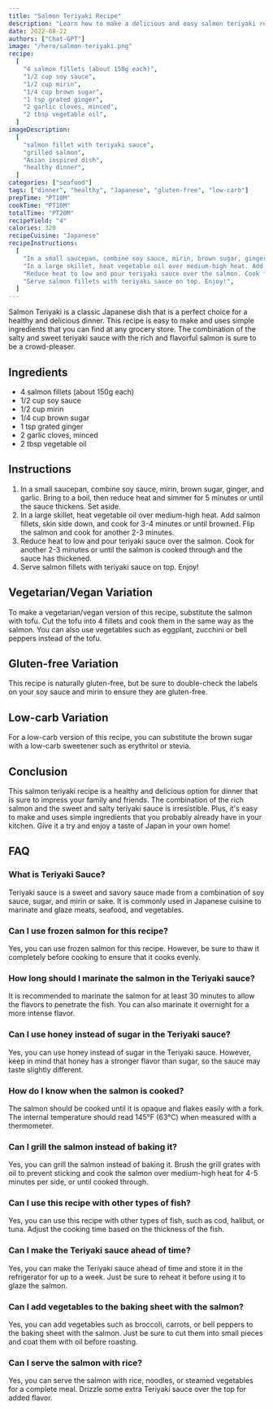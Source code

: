```yaml
---
title: "Salmon Teriyaki Recipe"
description: "Learn how to make a delicious and easy salmon teriyaki recipe that is perfect for a healthy dinner!"
date: 2022-08-22
authors: ["Chat-GPT"]
image: "/hero/salmon-teriyaki.png"
recipe:
  [
    "4 salmon fillets (about 150g each)",
    "1/2 cup soy sauce",
    "1/2 cup mirin",
    "1/4 cup brown sugar",
    "1 tsp grated ginger",
    "2 garlic cloves, minced",
    "2 tbsp vegetable oil",
  ]
imageDescription:
  [
    "salmon fillet with teriyaki sauce",
    "grilled salmon",
    "Asian inspired dish",
    "healthy dinner",
  ]
categories: ["seafood"]
tags: ["dinner", "healthy", "Japanese", "gluten-free", "low-carb"]
prepTime: "PT10M"
cookTime: "PT10M"
totalTime: "PT20M"
recipeYield: "4"
calories: 320
recipeCuisine: "Japanese"
recipeInstructions:
  [
    "In a small saucepan, combine soy sauce, mirin, brown sugar, ginger, and garlic. Bring to a boil, then reduce heat and simmer for 5 minutes or until the sauce thickens. Set aside.",
    "In a large skillet, heat vegetable oil over medium-high heat. Add salmon fillets, skin side down, and cook for 3-4 minutes or until browned. Flip the salmon and cook for another 2-3 minutes.",
    "Reduce heat to low and pour teriyaki sauce over the salmon. Cook for another 2-3 minutes or until the salmon is cooked through and the sauce has thickened.",
    "Serve salmon fillets with teriyaki sauce on top. Enjoy!",
  ]
---
```


Salmon Teriyaki is a classic Japanese dish that is a perfect choice for a healthy and delicious dinner. This recipe is easy to make and uses simple ingredients that you can find at any grocery store. The combination of the salty and sweet teriyaki sauce with the rich and flavorful salmon is sure to be a crowd-pleaser.

## Ingredients

- 4 salmon fillets (about 150g each)
- 1/2 cup soy sauce
- 1/2 cup mirin
- 1/4 cup brown sugar
- 1 tsp grated ginger
- 2 garlic cloves, minced
- 2 tbsp vegetable oil

## Instructions

1. In a small saucepan, combine soy sauce, mirin, brown sugar, ginger, and garlic. Bring to a boil, then reduce heat and simmer for 5 minutes or until the sauce thickens. Set aside.
2. In a large skillet, heat vegetable oil over medium-high heat. Add salmon fillets, skin side down, and cook for 3-4 minutes or until browned. Flip the salmon and cook for another 2-3 minutes.
3. Reduce heat to low and pour teriyaki sauce over the salmon. Cook for another 2-3 minutes or until the salmon is cooked through and the sauce has thickened.
4. Serve salmon fillets with teriyaki sauce on top. Enjoy!

## Vegetarian/Vegan Variation

To make a vegetarian/vegan version of this recipe, substitute the salmon with tofu. Cut the tofu into 4 fillets and cook them in the same way as the salmon. You can also use vegetables such as eggplant, zucchini or bell peppers instead of the tofu.

## Gluten-free Variation

This recipe is naturally gluten-free, but be sure to double-check the labels on your soy sauce and mirin to ensure they are gluten-free.

## Low-carb Variation

For a low-carb version of this recipe, you can substitute the brown sugar with a low-carb sweetener such as erythritol or stevia.

## Conclusion

This salmon teriyaki recipe is a healthy and delicious option for dinner that is sure to impress your family and friends. The combination of the rich salmon and the sweet and salty teriyaki sauce is irresistible. Plus, it's easy to make and uses simple ingredients that you probably already have in your kitchen. Give it a try and enjoy a taste of Japan in your own home!

## FAQ

### What is Teriyaki Sauce?

Teriyaki sauce is a sweet and savory sauce made from a combination of soy sauce, sugar, and mirin or sake. It is commonly used in Japanese cuisine to marinate and glaze meats, seafood, and vegetables.

### Can I use frozen salmon for this recipe?

Yes, you can use frozen salmon for this recipe. However, be sure to thaw it completely before cooking to ensure that it cooks evenly.

### How long should I marinate the salmon in the Teriyaki sauce?

It is recommended to marinate the salmon for at least 30 minutes to allow the flavors to penetrate the fish. You can also marinate it overnight for a more intense flavor.

### Can I use honey instead of sugar in the Teriyaki sauce?

Yes, you can use honey instead of sugar in the Teriyaki sauce. However, keep in mind that honey has a stronger flavor than sugar, so the sauce may taste slightly different.

### How do I know when the salmon is cooked?

The salmon should be cooked until it is opaque and flakes easily with a fork. The internal temperature should read 145°F (63°C) when measured with a thermometer.

### Can I grill the salmon instead of baking it?

Yes, you can grill the salmon instead of baking it. Brush the grill grates with oil to prevent sticking and cook the salmon over medium-high heat for 4-5 minutes per side, or until cooked through.

### Can I use this recipe with other types of fish?

Yes, you can use this recipe with other types of fish, such as cod, halibut, or tuna. Adjust the cooking time based on the thickness of the fish.

### Can I make the Teriyaki sauce ahead of time?

Yes, you can make the Teriyaki sauce ahead of time and store it in the refrigerator for up to a week. Just be sure to reheat it before using it to glaze the salmon.

### Can I add vegetables to the baking sheet with the salmon?

Yes, you can add vegetables such as broccoli, carrots, or bell peppers to the baking sheet with the salmon. Just be sure to cut them into small pieces and coat them with oil before roasting.

### Can I serve the salmon with rice?

Yes, you can serve the salmon with rice, noodles, or steamed vegetables for a complete meal. Drizzle some extra Teriyaki sauce over the top for added flavor.
